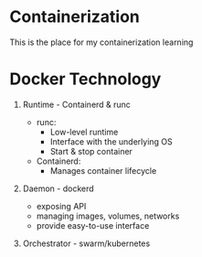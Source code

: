 # Containerization
This is the place for my containerization learning


# Docker Technology

1. Runtime - Containerd & runc
   - runc:
      - Low-level runtime
      - Interface with the underlying OS
      - Start & stop container
   - Containerd:
      - Manages container lifecycle
      
3. Daemon - dockerd
   - exposing API
   - managing images, volumes, networks
   - provide easy-to-use interface
4. Orchestrator - swarm/kubernetes


